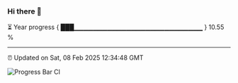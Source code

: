 ### Hi there 👋

⏳ Year progress { ███▁▁▁▁▁▁▁▁▁▁▁▁▁▁▁▁▁▁▁▁▁▁▁▁▁▁▁ } 10.55 %

---

⏰ Updated on Sat, 08 Feb 2025 12:34:48 GMT

![Progress Bar CI](https://github.com/liununu/liununu/workflows/Progress%20Bar%20CI/badge.svg)
